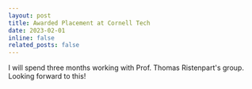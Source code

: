 ```yaml
---
layout: post
title: Awarded Placement at Cornell Tech
date: 2023-02-01
inline: false
related_posts: false
---
```


I will spend three months working with Prof. Thomas Ristenpart's group. Looking forward to this!


